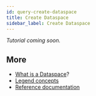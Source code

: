 ```yaml
---
id: query-create-dataspace
title: Create Dataspace
sidebar_label: Create Dataspace
---
```


_Tutorial coming soon._

## More
- [What is a Dataspace](../concepts/legend-studio-concepts.md/#dataspace)?
- [Legend concepts](../concepts/legend-concepts)
- [Reference documentation](../reference/legend-language)